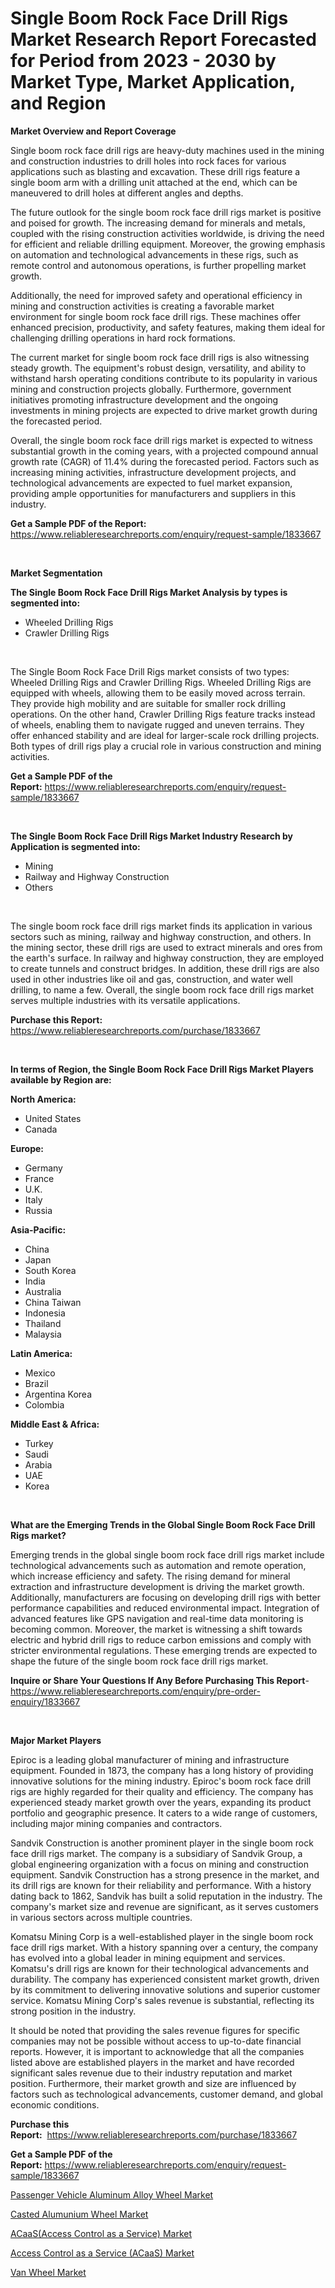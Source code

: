 <p><h1>Single Boom Rock Face Drill Rigs Market Research Report Forecasted for Period from 2023 -  2030 by Market Type, Market Application, and Region</h1></p><p><strong>Market Overview and Report Coverage</strong></p>
<p><p>Single boom rock face drill rigs are heavy-duty machines used in the mining and construction industries to drill holes into rock faces for various applications such as blasting and excavation. These drill rigs feature a single boom arm with a drilling unit attached at the end, which can be maneuvered to drill holes at different angles and depths.</p><p>The future outlook for the single boom rock face drill rigs market is positive and poised for growth. The increasing demand for minerals and metals, coupled with the rising construction activities worldwide, is driving the need for efficient and reliable drilling equipment. Moreover, the growing emphasis on automation and technological advancements in these rigs, such as remote control and autonomous operations, is further propelling market growth.</p><p>Additionally, the need for improved safety and operational efficiency in mining and construction activities is creating a favorable market environment for single boom rock face drill rigs. These machines offer enhanced precision, productivity, and safety features, making them ideal for challenging drilling operations in hard rock formations.</p><p>The current market for single boom rock face drill rigs is also witnessing steady growth. The equipment's robust design, versatility, and ability to withstand harsh operating conditions contribute to its popularity in various mining and construction projects globally. Furthermore, government initiatives promoting infrastructure development and the ongoing investments in mining projects are expected to drive market growth during the forecasted period.</p><p>Overall, the single boom rock face drill rigs market is expected to witness substantial growth in the coming years, with a projected compound annual growth rate (CAGR) of 11.4% during the forecasted period. Factors such as increasing mining activities, infrastructure development projects, and technological advancements are expected to fuel market expansion, providing ample opportunities for manufacturers and suppliers in this industry.</p></p>
<p><strong>Get a Sample PDF of the Report:</strong> <a href="https://www.reliableresearchreports.com/enquiry/request-sample/1833667">https://www.reliableresearchreports.com/enquiry/request-sample/1833667</a></p>
<p>&nbsp;</p>
<p><strong>Market Segmentation</strong></p>
<p><strong>The Single Boom Rock Face Drill Rigs Market Analysis by types is segmented into:</strong></p>
<p><ul><li>Wheeled Drilling Rigs</li><li>Crawler Drilling Rigs</li></ul></p>
<p>&nbsp;</p>
<p><p>The Single Boom Rock Face Drill Rigs market consists of two types: Wheeled Drilling Rigs and Crawler Drilling Rigs. Wheeled Drilling Rigs are equipped with wheels, allowing them to be easily moved across terrain. They provide high mobility and are suitable for smaller rock drilling operations. On the other hand, Crawler Drilling Rigs feature tracks instead of wheels, enabling them to navigate rugged and uneven terrains. They offer enhanced stability and are ideal for larger-scale rock drilling projects. Both types of drill rigs play a crucial role in various construction and mining activities.</p></p>
<p><strong>Get a Sample PDF of the Report:</strong>&nbsp;<a href="https://www.reliableresearchreports.com/enquiry/request-sample/1833667">https://www.reliableresearchreports.com/enquiry/request-sample/1833667</a></p>
<p>&nbsp;</p>
<p><strong>The Single Boom Rock Face Drill Rigs Market Industry Research by Application is segmented into:</strong></p>
<p><ul><li>Mining</li><li>Railway and Highway Construction</li><li>Others</li></ul></p>
<p>&nbsp;</p>
<p><p>The single boom rock face drill rigs market finds its application in various sectors such as mining, railway and highway construction, and others. In the mining sector, these drill rigs are used to extract minerals and ores from the earth's surface. In railway and highway construction, they are employed to create tunnels and construct bridges. In addition, these drill rigs are also used in other industries like oil and gas, construction, and water well drilling, to name a few. Overall, the single boom rock face drill rigs market serves multiple industries with its versatile applications.</p></p>
<p><strong>Purchase this Report:</strong>&nbsp; <a href="https://www.reliableresearchreports.com/purchase/1833667">https://www.reliableresearchreports.com/purchase/1833667</a></p>
<p>&nbsp;</p>
<p><strong>In terms of Region, the Single Boom Rock Face Drill Rigs Market Players available by Region are:</strong></p>
<p>
    <p> <strong> North America: </strong>
        <ul>
            <li>United States</li>
            <li>Canada</li>
        </ul>
        </p> 
    <p> <strong> Europe: </strong>
        <ul>
            <li>Germany</li>
            <li>France</li>
            <li>U.K.</li>
            <li>Italy</li>
            <li>Russia</li>
        </ul>
        </p> 
    <p> <strong> Asia-Pacific: </strong>
        <ul>
            <li>China</li>
            <li>Japan</li>
            <li>South Korea</li>
            <li>India</li>
            <li>Australia</li>
            <li>China Taiwan</li>
            <li>Indonesia</li>
            <li>Thailand</li>
            <li>Malaysia</li>
        </ul>
        </p> 
    <p> <strong> Latin America: </strong>
        <ul>
            <li>Mexico</li>
            <li>Brazil</li>
            <li>Argentina Korea</li>
            <li>Colombia</li>
        </ul>
        </p> 
    <p> <strong> Middle East & Africa: </strong>
        <ul>
            <li>Turkey</li>
            <li>Saudi</li>
            <li>Arabia</li>
            <li>UAE</li>
            <li>Korea</li>
        </ul>
    </p>
    </p>
<p>&nbsp;</p>
<p><strong>What are the Emerging Trends in the Global Single Boom Rock Face Drill Rigs market?</strong></p>
<p><p>Emerging trends in the global single boom rock face drill rigs market include technological advancements such as automation and remote operation, which increase efficiency and safety. The rising demand for mineral extraction and infrastructure development is driving the market growth. Additionally, manufacturers are focusing on developing drill rigs with better performance capabilities and reduced environmental impact. Integration of advanced features like GPS navigation and real-time data monitoring is becoming common. Moreover, the market is witnessing a shift towards electric and hybrid drill rigs to reduce carbon emissions and comply with stricter environmental regulations. These emerging trends are expected to shape the future of the single boom rock face drill rigs market.</p></p>
<p><strong>Inquire or Share Your Questions If Any Before Purchasing This Report</strong>- <a href="https://www.reliableresearchreports.com/enquiry/pre-order-enquiry/1833667">https://www.reliableresearchreports.com/enquiry/pre-order-enquiry/1833667</a></p>
<p>&nbsp;</p>
<p><strong>Major Market Players</strong></p>
<p><p>Epiroc is a leading global manufacturer of mining and infrastructure equipment. Founded in 1873, the company has a long history of providing innovative solutions for the mining industry. Epiroc's boom rock face drill rigs are highly regarded for their quality and efficiency. The company has experienced steady market growth over the years, expanding its product portfolio and geographic presence. It caters to a wide range of customers, including major mining companies and contractors.</p><p>Sandvik Construction is another prominent player in the single boom rock face drill rigs market. The company is a subsidiary of Sandvik Group, a global engineering organization with a focus on mining and construction equipment. Sandvik Construction has a strong presence in the market, and its drill rigs are known for their reliability and performance. With a history dating back to 1862, Sandvik has built a solid reputation in the industry. The company's market size and revenue are significant, as it serves customers in various sectors across multiple countries.</p><p>Komatsu Mining Corp is a well-established player in the single boom rock face drill rigs market. With a history spanning over a century, the company has evolved into a global leader in mining equipment and services. Komatsu's drill rigs are known for their technological advancements and durability. The company has experienced consistent market growth, driven by its commitment to delivering innovative solutions and superior customer service. Komatsu Mining Corp's sales revenue is substantial, reflecting its strong position in the industry.</p><p>It should be noted that providing the sales revenue figures for specific companies may not be possible without access to up-to-date financial reports. However, it is important to acknowledge that all the companies listed above are established players in the market and have recorded significant sales revenue due to their industry reputation and market position. Furthermore, their market growth and size are influenced by factors such as technological advancements, customer demand, and global economic conditions.</p></p>
<p><strong>Purchase this Report:</strong>&nbsp;&nbsp;<a href="https://www.reliableresearchreports.com/purchase/1833667">https://www.reliableresearchreports.com/purchase/1833667</a></p>
<p></p>
<p><strong>Get a Sample PDF of the Report:</strong>&nbsp;<a href="https://www.reliableresearchreports.com/enquiry/request-sample/1833667">https://www.reliableresearchreports.com/enquiry/request-sample/1833667</a></p>
<p><p><a href="https://www.linkedin.com/pulse/passenger-vehicle-aluminum-alloy-wheel-market-size-2023/">Passenger Vehicle Aluminum Alloy Wheel Market</a></p><p><a href="https://www.linkedin.com/pulse/casted-alumunium-wheel-market-insights-players-forecast/">Casted Alumunium Wheel Market</a></p><p><a href="https://medium.com/@charvi.reportprime/acaas-access-control-as-a-service-market-trends-and-market-analysis-forecasted-for-period-99d1049bbc2f">ACaaS(Access Control as a Service) Market</a></p><p><a href="https://medium.com/@vrahul.reportprime/access-control-as-a-service-acaas-market-trends-forecast-and-competitive-analysis-to-2030-a19ed1826b2d">Access Control as a Service (ACaaS) Market</a></p><p><a href="https://www.linkedin.com/pulse/decoding-van-wheel-market-deep-dive-latest-trends-segmentation/">Van Wheel Market</a></p></p>